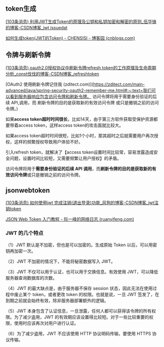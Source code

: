 ## token生成

[(103条消息) 利用JWT生成Token的原理及公钥和私钥加密和解密的原则_伍华锋的博客-CSDN博客_jwt issuedat](https://blog.csdn.net/weixin_42030357/article/details/95629924)

[如何生成token(JWT的Token) - CHENSISI - 博客园 (cnblogs.com)](https://www.cnblogs.com/chensisi/p/13372310.html)

## 令牌与刷新令牌

[(103条消息) oauth2.0授权协议中刷新令牌refresh token的工作原理及生命周期分析_const伐伐的博客-CSDN博客_refreshtoken](https://blog.csdn.net/u013905744/article/details/111246789?spm=1001.2101.3001.6661.1&depth_1-utm_relevant_index=1)

[OAuth2 使用刷新令牌记住我 (zditect.com)](https://zditect.com/main-advanced/java/spring-security-oauth2-remember-me.html#:~:text=我们可以看到服务器响应包含访问令牌和刷新令牌。 访问令牌将用于需要身份验证的后续 API,调用，而 刷新令牌的目的是获取新的有效访问令牌 或只是撤销之前的访问令牌。)

如果**access token超时时间很长**，比如14天，由于第三方软件获取受保护资源都要带着access token，这样access token的攻击面就比较大。

如果access token超时时间很短，比如1个小时，那其超时之后就需要用户再次授权，这样的频繁授权导致用户体验不好。

引入refresh token，就解决了【access token设置时间比较常，容易泄露造成安全问题，设置时间比较短，又需要频繁让用户授权】的矛盾。

访问令牌将用于**需要身份验证的后续 API 调用**，而**刷新令牌的目的是获取新的有效访问令牌**或只是撤销之前的访问令牌。

## jsonwebtoken

[(103条消息) 如何使用jwt 完成注销(退出登录)功能_风狗的博客-CSDN博客_jwt注销token](https://blog.csdn.net/weixin_39813433/article/details/122287823)

[JSON Web Token 入门教程 - 阮一峰的网络日志 (ruanyifeng.com)](https://ruanyifeng.com/blog/2018/07/json_web_token-tutorial.html)

### JWT 的几个特点

（1）JWT 默认是不加密，但也是可以加密的。生成原始 Token 以后，可以用密钥再加密一次。

（2）JWT 不加密的情况下，不能将秘密数据写入 JWT。

（3）JWT 不仅可以用于认证，也可以用于交换信息。有效使用 JWT，可以降低服务器查询数据库的次数。

（4）JWT 的最大缺点是，由于服务器不保存 session 状态，因此无法在使用过程中废止某个 token，或者更改 token 的权限。也就是说，一旦 JWT 签发了，在到期之前就会始终有效，除非服务器部署额外的逻辑。

（5）JWT 本身包含了认证信息，一旦泄露，任何人都可以获得该令牌的所有权限。为了减少盗用，JWT 的有效期应该设置得比较短。对于一些比较重要的权限，使用时应该再次对用户进行认证。

（6）为了减少盗用，JWT 不应该使用 HTTP 协议明码传输，要使用 HTTPS 协议传输。